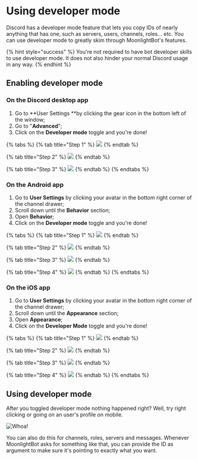 # Using developer mode

Discord has a developer mode feature that lets you copy IDs of nearly anything that has one, such as servers, users, channels, roles... etc. You can use developer mode to greatly skim through MoonlightBot's features.

{% hint style="success" %}
You're not required to have bot developer skills to use developer mode. It does not also hinder your normal Discord usage in any way.
{% endhint %}

## Enabling developer mode

### On the Discord desktop app

1. Go to **User Settings **by clicking the gear icon in the bottom left of the window;
2. Go to "**Advanced**";
3. Click on the **Developer mode** toggle and you're done!

{% tabs %}
{% tab title="Step 1" %}
![](<../.gitbook/assets/DevModeDesktopStep1.png>)
{% endtab %}

{% tab title="Step 2" %}
![](<../.gitbook/assets/DevModeDesktopStep2.png>)
{% endtab %}

{% tab title="Step 3" %}
![](<../.gitbook/assets/DevModeDesktopStep3.png>)
{% endtab %}
{% endtabs %}

### On the Android app

1. Go to **User Settings** by clicking your avatar in the bottom right corner of the channel drawer;
2. Scroll down until the **Behavior** section;
3. Open **Behavior**;
4. Click on the **Developer mode** toggle and you're done!

{% tabs %}
{% tab title="Step 1" %}
![](<../.gitbook/assets/DevModeAndroidStep1.png>)
{% endtab %}

{% tab title="Step 2" %}
![](<../.gitbook/assets/DevModeAndroidStep2.png>)
{% endtab %}

{% tab title="Step 3" %}
![](<../.gitbook/assets/DevModeAndroidStep3.png>)
{% endtab %}

{% tab title="Step 4" %}
![](<../.gitbook/assets/DevModeAndroidStep4.png>)
{% endtab %}
{% endtabs %}

### On the iOS app

1. &#x20;Go to **User Settings** by clicking your avatar in the bottom right corner of the channel drawer;
2. &#x20;Scroll down until the **Appearance** section;
3. &#x20;Open **Appearance**;
4. &#x20;Click on the **Developer Mode** toggle and you're done!

{% tabs %}
{% tab title="Step 1" %}
![](<../.gitbook/assets/DevModeIosStep1.png>)
{% endtab %}

{% tab title="Step 2" %}
![](<../.gitbook/assets/DevModeIosStep2.png>)
{% endtab %}

{% tab title="Step 3" %}
![](<../.gitbook/assets/DevModeIosStep3.png>)
{% endtab %}

{% tab title="Step 4" %}
![](<../.gitbook/assets/DevModeIosStep4.png>)
{% endtab %}
{% endtabs %}

## Using developer mode

After you toggled developer mode nothing happened right? Well, try right clicking or going on an user's profile on mobile.

![Whoa!](../.gitbook/assets/DevModeEffectsEdited.png)

You can also do this for channels, roles, servers and messages. Whenever MoonlightBot asks for something like that, you can provide the ID as argument to make sure it's pointing to exactly what you want.
